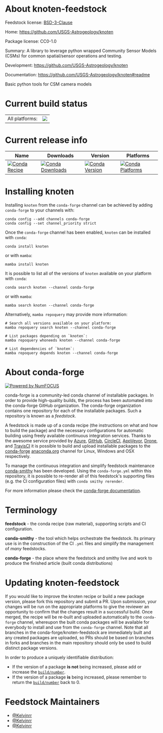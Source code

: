 About knoten-feedstock
======================

Feedstock license: [BSD-3-Clause](https://github.com/conda-forge/knoten-feedstock/blob/main/LICENSE.txt)

Home: https://github.com/USGS-Astrogeology/knoten

Package license: CC0-1.0

Summary: A library to leverage python wrapped Community Sensor Models (CSMs) for common spatial/sensor operations and testing.

Development: https://github.com/USGS-Astrogeology/knoten

Documentation: https://github.com/USGS-Astrogeology/knoten#readme

Basic python tools for CSM camera models

Current build status
====================


<table><tr><td>All platforms:</td>
    <td>
      <a href="https://dev.azure.com/conda-forge/feedstock-builds/_build/latest?definitionId=16649&branchName=main">
        <img src="https://dev.azure.com/conda-forge/feedstock-builds/_apis/build/status/knoten-feedstock?branchName=main">
      </a>
    </td>
  </tr>
</table>

Current release info
====================

| Name | Downloads | Version | Platforms |
| --- | --- | --- | --- |
| [![Conda Recipe](https://img.shields.io/badge/recipe-knoten-green.svg)](https://anaconda.org/conda-forge/knoten) | [![Conda Downloads](https://img.shields.io/conda/dn/conda-forge/knoten.svg)](https://anaconda.org/conda-forge/knoten) | [![Conda Version](https://img.shields.io/conda/vn/conda-forge/knoten.svg)](https://anaconda.org/conda-forge/knoten) | [![Conda Platforms](https://img.shields.io/conda/pn/conda-forge/knoten.svg)](https://anaconda.org/conda-forge/knoten) |

Installing knoten
=================

Installing `knoten` from the `conda-forge` channel can be achieved by adding `conda-forge` to your channels with:

```
conda config --add channels conda-forge
conda config --set channel_priority strict
```

Once the `conda-forge` channel has been enabled, `knoten` can be installed with `conda`:

```
conda install knoten
```

or with `mamba`:

```
mamba install knoten
```

It is possible to list all of the versions of `knoten` available on your platform with `conda`:

```
conda search knoten --channel conda-forge
```

or with `mamba`:

```
mamba search knoten --channel conda-forge
```

Alternatively, `mamba repoquery` may provide more information:

```
# Search all versions available on your platform:
mamba repoquery search knoten --channel conda-forge

# List packages depending on `knoten`:
mamba repoquery whoneeds knoten --channel conda-forge

# List dependencies of `knoten`:
mamba repoquery depends knoten --channel conda-forge
```


About conda-forge
=================

[![Powered by
NumFOCUS](https://img.shields.io/badge/powered%20by-NumFOCUS-orange.svg?style=flat&colorA=E1523D&colorB=007D8A)](https://numfocus.org)

conda-forge is a community-led conda channel of installable packages.
In order to provide high-quality builds, the process has been automated into the
conda-forge GitHub organization. The conda-forge organization contains one repository
for each of the installable packages. Such a repository is known as a *feedstock*.

A feedstock is made up of a conda recipe (the instructions on what and how to build
the package) and the necessary configurations for automatic building using freely
available continuous integration services. Thanks to the awesome service provided by
[Azure](https://azure.microsoft.com/en-us/services/devops/), [GitHub](https://github.com/),
[CircleCI](https://circleci.com/), [AppVeyor](https://www.appveyor.com/),
[Drone](https://cloud.drone.io/welcome), and [TravisCI](https://travis-ci.com/)
it is possible to build and upload installable packages to the
[conda-forge](https://anaconda.org/conda-forge) [anaconda.org](https://anaconda.org/)
channel for Linux, Windows and OSX respectively.

To manage the continuous integration and simplify feedstock maintenance
[conda-smithy](https://github.com/conda-forge/conda-smithy) has been developed.
Using the ``conda-forge.yml`` within this repository, it is possible to re-render all of
this feedstock's supporting files (e.g. the CI configuration files) with ``conda smithy rerender``.

For more information please check the [conda-forge documentation](https://conda-forge.org/docs/).

Terminology
===========

**feedstock** - the conda recipe (raw material), supporting scripts and CI configuration.

**conda-smithy** - the tool which helps orchestrate the feedstock.
                   Its primary use is in the construction of the CI ``.yml`` files
                   and simplify the management of *many* feedstocks.

**conda-forge** - the place where the feedstock and smithy live and work to
                  produce the finished article (built conda distributions)


Updating knoten-feedstock
=========================

If you would like to improve the knoten recipe or build a new
package version, please fork this repository and submit a PR. Upon submission,
your changes will be run on the appropriate platforms to give the reviewer an
opportunity to confirm that the changes result in a successful build. Once
merged, the recipe will be re-built and uploaded automatically to the
`conda-forge` channel, whereupon the built conda packages will be available for
everybody to install and use from the `conda-forge` channel.
Note that all branches in the conda-forge/knoten-feedstock are
immediately built and any created packages are uploaded, so PRs should be based
on branches in forks and branches in the main repository should only be used to
build distinct package versions.

In order to produce a uniquely identifiable distribution:
 * If the version of a package **is not** being increased, please add or increase
   the [``build/number``](https://docs.conda.io/projects/conda-build/en/latest/resources/define-metadata.html#build-number-and-string).
 * If the version of a package **is** being increased, please remember to return
   the [``build/number``](https://docs.conda.io/projects/conda-build/en/latest/resources/define-metadata.html#build-number-and-string)
   back to 0.

Feedstock Maintainers
=====================

* [@Kelvinrr](https://github.com/Kelvinrr/)
* [@Kelvinrr](https://github.com/amystamile-usgs)
* [@Kelvinrr](https://github.com/acpaquette)
